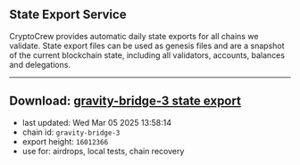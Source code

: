 ## State Export Service
CryptoCrew provides automatic daily state exports for all chains we validate. State export files can be used as genesis files and are a snapshot of the current blockchain state, including all validators, accounts, balances and delegations.

---
**Download: [gravity-bridge-3 state export](https://dl-eu2.ccvalidators.com/SERVICE/gravitybridge/gravity-bridge-3_export_16012366.json)**
---

- last updated: Wed Mar 05 2025 13:58:14
- chain id: `gravity-bridge-3`
- export height: `16012366`
- use for: airdrops, local tests, chain recovery
